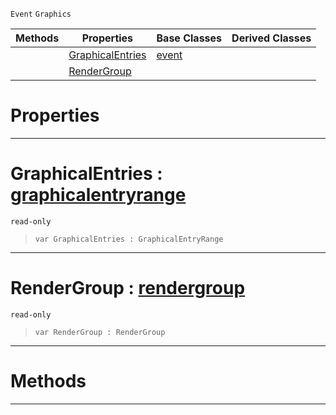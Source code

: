  `Event` `Graphics`



|Methods|Properties|Base Classes|Derived Classes|
|---|---|---|---|
| |[ GraphicalEntries](https://github.com/ZilchEngine/ZilchDocs/blob/master/code_reference/class_reference/graphicalsortevent.markdown#graphicalentries-zero-en)|[event](https://github.com/ZilchEngine/ZilchDocs/blob/master/code_reference/class_reference/event.markdown)| |
| |[ RenderGroup](https://github.com/ZilchEngine/ZilchDocs/blob/master/code_reference/class_reference/graphicalsortevent.markdown#rendergroup-zero-engine)| | |


 #  Properties


---  
 #  GraphicalEntries : [graphicalentryrange](https://github.com/ZilchEngine/ZilchDocs/blob/master/code_reference/class_reference/graphicalentryrange.markdown)

 `read-only`

> 
> ``` lang=cpp, name=Nada
> var GraphicalEntries : GraphicalEntryRange


---  
 #  RenderGroup : [rendergroup](https://github.com/ZilchEngine/ZilchDocs/blob/master/code_reference/class_reference/rendergroup.markdown)

 `read-only`

> 
> ``` lang=cpp, name=Nada
> var RenderGroup : RenderGroup


---  
 #  Methods


---  
 

 